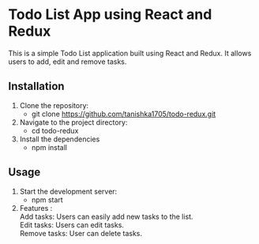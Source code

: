 # Todo List App using React and Redux
This is a simple Todo List application built using React and Redux. It allows users to add, edit and remove tasks. 

## Installation
1. Clone the repository:
   - git clone https://github.com/tanishka1705/todo-redux.git
2. Navigate to the project directory:
   - cd todo-redux
3. Install the dependencies
   - npm install

## Usage
1. Start the development server:
   - npm start
2. Features : <br />
   Add tasks: Users can easily add new tasks to the list.<br />
   Edit tasks: Users can edit tasks.<br />
   Remove tasks: User can delete tasks.



   
